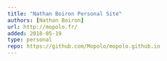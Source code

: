 ```yaml
---
title: "Nathan Boiron Personal Site"
authors: [Nathan Boiron]
url: http://mopolo.fr/
added: 2018-05-19
type: personal
repo: https://github.com/Mopolo/mopolo.github.io
---
```

